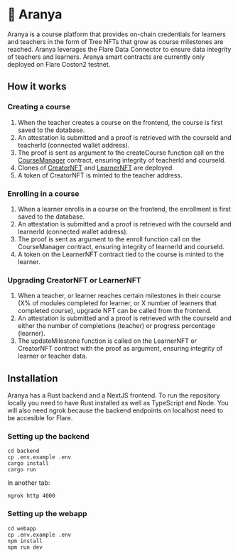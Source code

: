 # 🌳 Aranya

Aranya is a course platform that provides on-chain credentials for learners and teachers in the form of Tree NFTs that grow as course milestones are reached. Aranya leverages the Flare Data Connector to ensure data integrity of teachers and learners. Aranya smart contracts are currently only deployed on Flare Coston2 testnet.


## How it works
### Creating a course
1. When the teacher creates a course on the frontend, the course is first saved to the database.
2. An attestation is submitted and a proof is retrieved with the courseId and teacherId (connected wallet address).
3. The proof is sent as argument to the createCourse function call on the [CourseManager](https://coston2-explorer.flare.network/address/0x0e2BD92A03Ce316f0077F635E29C30C93c8Ed341?tab=index) contract, ensuring integrity of teacherId and courseId.
4. Clones of [CreatorNFT](https://coston2-explorer.flare.network/address/0x3d02a89b826C6Fed39208AF551CD09B840640459) and [LearnerNFT](https://coston2-explorer.flare.network/address/0x2598224eF35566bB39C4D99e5E6B14A5D677d069) are deployed.
5. A token of CreatorNFT is minted to the teacher address.

### Enrolling in a course
1. When a learner enrolls in a course on the frontend, the enrollment is first saved to the database.
2. An attestation is submitted and a proof is retrieved with the courseId and learnerId (connected wallet address).
3. The proof is sent as argument to the enroll function call on the CourseManager contract, ensuring integrity of learnerId and courseId.
4. A token on the LearnerNFT contract tied to the course is minted to the learner.

### Upgrading CreatorNFT or LearnerNFT
1. When a teacher, or learner reaches certain milestones in their course (X% of modules completed for learner, or X number of learners that completed course), upgrade NFT can be called from the frontend.
2. An attestation is submitted and a proof is retrieved with the courseId and either the number of completions (teacher) or progress percentage (learner).
3. The updateMilestone function is called on the LearnerNFT or CreatorNFT contract with the proof as argument, ensuring integrity of learner or teacher data.

## Installation
Aranya has a Rust backend and a NextJS frontend. To run the repository locally you need to have Rust installed as well as TypeScript and Node. You will also need ngrok because the backend endpoints on localhost need to be accesible for Flare.

### Setting up the backend
```
cd backend
cp .env.example .env
cargo install
cargo run
```
In another tab:
```
ngrok http 4000
```

### Setting up the webapp
```
cd webapp
cp .env.example .env
npm install
npm run dev
```